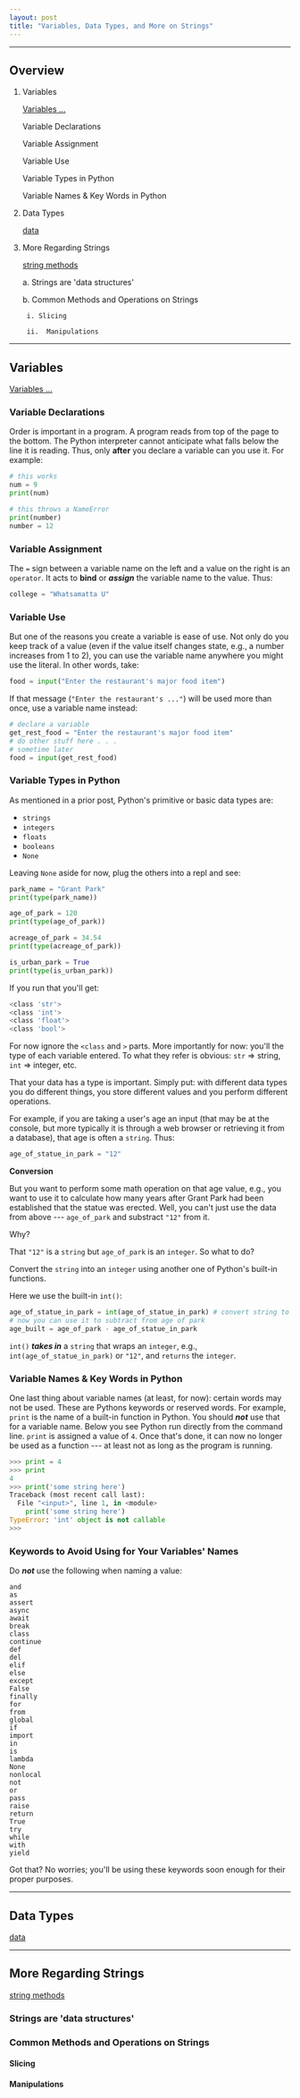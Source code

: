 ```yaml
---
layout: post
title: "Variables, Data Types, and More on Strings"
---
```



---

## Overview

1. Variables

    [Variables ...](https://realpython.com/python-variables/)

    Variable Declarations

    Variable Assignment

    Variable Use

    Variable Types in Python

    Variable Names & Key Words in Python

2. Data Types

    [data](https://realpython.com/python-data-types/)

3. More Regarding Strings

    [string methods](https://realpython.com/python-strings/)

    a. Strings are 'data structures'

    b. Common Methods and Operations on Strings

        i. Slicing

        ii.  Manipulations

---

## Variables

[Variables ...](https://realpython.com/python-variables/)

### Variable Declarations

Order is important in a program.  A program reads from top of the page to the bottom.  The Python interpreter cannot anticipate what falls below the line it is reading.  Thus, only __after__ you declare a variable can you use it.  For example:

```python
# this works
num = 9
print(num)

# this throws a NameError
print(number)
number = 12
```

### Variable Assignment

The `=` sign between a variable name on the left and a value on the right is an `operator`.  It acts to __bind__ or ___assign___ the variable name to the value.  Thus: 

```python
college = "Whatsamatta U"
```

### Variable Use

But one of the reasons you create a variable is ease of use. Not only do you keep track of a value (even if the value itself changes state, e.g., a number increases from 1 to 2), you can use the variable name anywhere you might use the literal.  In other words, take:

```python
food = input("Enter the restaurant's major food item")
```

If that message (`"Enter the restaurant's ..."`) will be used more than once, use a variable name instead:

```python
# declare a variable
get_rest_food = "Enter the restaurant's major food item"  
# do other stuff here . . .
# sometime later
food = input(get_rest_food)
```
### Variable Types in Python

As mentioned in a prior post, Python's primitive or basic data types are:  

- `strings`
- `integers`
- `floats`
- `booleans`
- `None`

Leaving `None` aside for now, plug the others into a repl and see:

```python
park_name = "Grant Park"
print(type(park_name))

age_of_park = 120 
print(type(age_of_park))

acreage_of_park = 34.54
print(type(acreage_of_park))

is_urban_park = True
print(type(is_urban_park))

```

If you run that you'll get:

```bash
<class 'str'>
<class 'int'>
<class 'float'>
<class 'bool'>
```

For now ignore the `<class` and `>` parts.  More importantly for now: you'll the type of each variable entered.  To what they refer is obvious: `str` => string, `int` => integer, etc.  

That your data has a type is important.  Simply put: with different data types you do different things, you store different values and you perform different operations.

For example, if you are taking a user's age an input (that may be at the console, but more typically it is through a web browser or retrieving it from a database), that age is often a `string`.  Thus:

```python
age_of_statue_in_park = "12"
```

__Conversion__

But you want to perform some math operation on that age value, e.g., you want to use it to calculate how many years after Grant Park had been established that the statue was erected.  Well, you can't just use the data from above --- `age_of_park` and substract `"12"` from it.  

Why?

That `"12"` is a `string` but `age_of_park` is an `integer`.  So what to do?  

Convert the `string` into an `integer` using another one of Python's built-in functions.  

Here we use the built-in `int()`:

```python
age_of_statue_in_park = int(age_of_statue_in_park) # convert string to an integer
# now you can use it to subtract from age of park
age_built = age_of_park - age_of_statue_in_park
```

`int()` ___takes in___ a `string` that wraps an `integer`, e.g., `int(age_of_statue_in_park)` or `"12"`, and `returns` the `integer`.



### Variable Names & Key Words in Python

One last thing about variable names (at least, for now):  certain words may not be used. These are Pythons keywords or reserved words.  For example, `print` is the name of a built-in function in Python.  You should ___not___ use that for a variable name.  Below you see Python run directly from the command line.  `print` is assigned a value of `4`.  Once that's done, it can now no longer be used as a function --- at least not as long as the program is running.  

```python
>>> print = 4
>>> print
4
>>> print('some string here')
Traceback (most recent call last):
  File "<input>", line 1, in <module>
    print('some string here')
TypeError: 'int' object is not callable
>>>

```

### Keywords to Avoid Using for Your Variables' Names

Do ___not___ use the following when naming a value:

```
and	
as	
assert	
async	
await	
break	
class	
continue	
def	
del
elif	
else	
except	
False	
finally	
for	
from	
global	
if	
import	
in	
is	
lambda	
None	
nonlocal	
not	
or	
pass
raise
return
True	
try
while
with
yield
```

Got that?  No worries; you'll be using these keywords soon enough for their proper purposes.

---

## Data Types

[data](https://realpython.com/python-data-types/)

---

## More Regarding Strings

[string methods](https://realpython.com/python-strings/)

### Strings are 'data structures'

### Common Methods and Operations on Strings

#### Slicing

#### Manipulations


